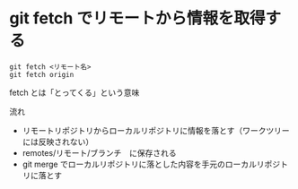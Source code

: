 # git fetch でリモートから情報を取得する

```git 
git fetch <リモート名>
git fetch origin
```
fetch とは「とってくる」という意味  

流れ  
* リモートリポジトリからローカルリポジトリに情報を落とす（ワークツリーには反映されない） 
* remotes/リモート/ブランチ　に保存される  
* git merge でローカルリポジトリに落とした内容を手元のローカルリポジトリに落とす
